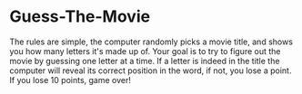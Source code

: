 # Guess-The-Movie
The rules are simple, the computer randomly picks a movie title, and shows you how many letters it's made up of. Your goal is to try to figure out the movie by guessing one letter at a time.  If a letter is indeed in the title the computer will reveal its correct position in the word, if not, you lose a point. If you lose 10 points, game over!
